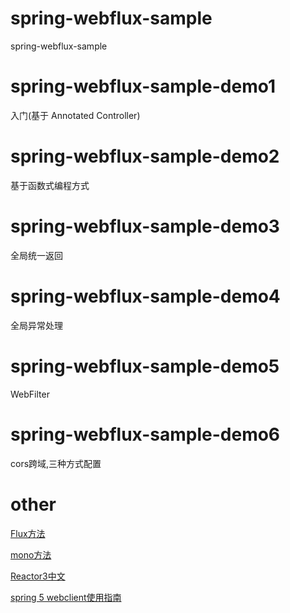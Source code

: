 # spring-webflux-sample
spring-webflux-sample
# spring-webflux-sample-demo1 
入门(基于 Annotated Controller)
# spring-webflux-sample-demo2
基于函数式编程方式
# spring-webflux-sample-demo3
全局统一返回
# spring-webflux-sample-demo4
全局异常处理
# spring-webflux-sample-demo5
WebFilter
# spring-webflux-sample-demo6
cors跨域,三种方式配置


# other

[Flux方法](https://projectreactor.io/docs/core/release/api/reactor/core/publisher/Flux.html)

[mono方法](https://projectreactor.io/docs/core/release/api/reactor/core/publisher/Mono.html)

[Reactor3中文](https://htmlpreview.github.io/?https://github.com/get-set/reactor-core/blob/master-zh/src/docs/index.html)

[spring 5 webclient使用指南](https://juejin.im/post/5a62f17cf265da3e51333205)

[]()
